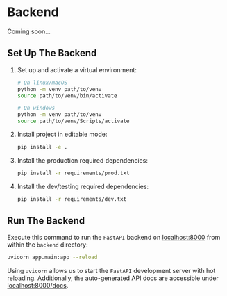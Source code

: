 # Backend

Coming soon...

## Set Up The Backend

1. Set up and activate a virtual environment:

    ```bash
    # On linux/macOS
    python -m venv path/to/venv
    source path/to/venv/bin/activate
    
    # On windows
    python -m venv path/to/venv
    source path/to/venv/Scripts/activate
    ```

2. Install project in editable mode:

    ```bash
    pip install -e .
    ```

3. Install the production required dependencies:

    ```bash
    pip install -r requirements/prod.txt
    ```

4. Install the dev/testing required dependencies:

    ```bash
    pip install -r requirements/dev.txt
    ```

## Run The Backend

Execute this command to run the `FastAPI` backend on [localhost:8000](http://localhost:8000) from within the `backend` directory:

```bash
uvicorn app.main:app --reload
```

Using `uvicorn` allows us to start the `FastAPI` development server with hot reloading.
Additionally, the auto-generated API docs are accessible under [localhost:8000/docs](http://localhost:8000/docs).
